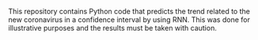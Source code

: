 This repository contains Python code that predicts the trend related to the new coronavirus in a confidence interval by using RNN. 
This was done for illustrative purposes and the results must be taken with caution.
 
